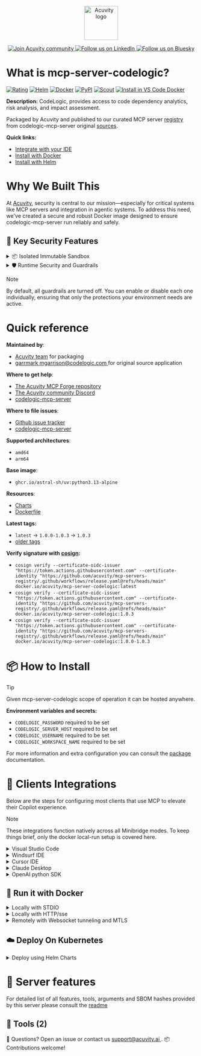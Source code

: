 <p align="center">
  <a href="https://acuvity.ai">
    <picture>
      <img src="https://mma.prnewswire.com/media/2544052/Acuvity__Logo.jpg" height="90" alt="Acuvity logo"/>
    </picture>
  </a>
</p>
<p align="center">
  <a href="https://discord.gg/BkU7fBkrNk">
    <img src="https://img.shields.io/badge/Acuvity-Join-7289DA?logo=discord&logoColor=fff" alt="Join Acuvity community" />
  </a>
<a href="https://www.linkedin.com/company/acuvity/">
    <img src="https://img.shields.io/badge/LinkedIn-Follow-7289DA" alt="Follow us on LinkedIn" />
  </a>
<a href="https://bsky.app/profile/acuvity.bsky.social">
    <img src="https://img.shields.io/badge/Bluesky-Follow-7289DA"?logo=bluesky&logoColor=fff" alt="Follow us on Bluesky" />
  </a>
</p>


# What is mcp-server-codelogic?
[![Rating](https://img.shields.io/badge/A-3775A9?label=Rating)](https://docs.anthropic.com/en/docs/build-with-claude/tool-use/implement-tool-use#best-practices-for-tool-definitions)
[![Helm](https://img.shields.io/badge/1.0.0-3775A9?logo=helm&label=Charts&logoColor=fff)](https://hub.docker.com/r/acuvity/mcp-server-codelogic/tags/)
[![Docker](https://img.shields.io/docker/image-size/acuvity/mcp-server-codelogic/1.0.3?logo=docker&logoColor=fff&label=1.0.3)](https://hub.docker.com/r/acuvity/mcp-server-codelogic)
[![PyPI](https://img.shields.io/badge/1.0.3-3775A9?logo=pypi&logoColor=fff&label=codelogic-mcp-server)](https://github.com/CodeLogicIncEngineering/codelogic-mcp-server)
[![Scout](https://img.shields.io/badge/Active-3775A9?logo=docker&logoColor=fff&label=Scout)](https://hub.docker.com/r/acuvity/mcp-server-codelogic/)
[![Install in VS Code Docker](https://img.shields.io/badge/VS_Code-One_click_install-0078d7?logo=githubcopilot)](https://insiders.vscode.dev/redirect/mcp/install?name=mcp-server-codelogic&config=%7B%22args%22%3A%5B%22run%22%2C%22-i%22%2C%22--rm%22%2C%22--read-only%22%2C%22-e%22%2C%22CODELOGIC_PASSWORD%22%2C%22-e%22%2C%22CODELOGIC_SERVER_HOST%22%2C%22-e%22%2C%22CODELOGIC_USERNAME%22%2C%22-e%22%2C%22CODELOGIC_WORKSPACE_NAME%22%2C%22docker.io%2Facuvity%2Fmcp-server-codelogic%3A1.0.3%22%5D%2C%22command%22%3A%22docker%22%7D)

**Description:** CodeLogic, provides access to code dependency analytics, risk analysis, and impact assessment.

Packaged by Acuvity and published to our curated MCP server [registry](https://mcp.acuvity.ai) from codelogic-mcp-server original [sources](https://github.com/CodeLogicIncEngineering/codelogic-mcp-server).

**Quick links:**

- [Integrate with your IDE](https://github.com/acuvity/mcp-servers-registry/blob/main/mcp-server-codelogic/docker/README.md#-clients-integrations)
- [Install with Docker](https://github.com/acuvity/mcp-servers-registry/tree/main/mcp-server-codelogic/docker/README.md#-run-it-with-docker)
- [Install with Helm](https://github.com/acuvity/mcp-servers-registry/tree/main/mcp-server-codelogic/charts/mcp-server-codelogic/README.md#how-to-install)

# Why We Built This

At [Acuvity](https://acuvity.ai), security is central to our mission—especially for critical systems like MCP servers and integration in agentic systems.
To address this need, we've created a secure and robust Docker image designed to ensure codelogic-mcp-server run reliably and safely.

## 🔐 Key Security Features

<details>
<summary>📦 Isolated Immutable Sandbox </summary>

- **Isolated Execution**: All tools run within secure, containerized sandboxes to enforce process isolation and prevent lateral movement.
- **Non-root by Default**: Enforces least-privilege principles, minimizing the impact of potential security breaches.
- **Read-only Filesystem**: Ensures runtime immutability, preventing unauthorized modification.
- **Version Pinning**: Guarantees consistency and reproducibility across deployments by locking tool and dependency versions.
- **CVE Scanning**: Continuously scans images for known vulnerabilities using [Docker Scout](https://docs.docker.com/scout/) to support proactive mitigation.
- **SBOM & Provenance**: Delivers full supply chain transparency by embedding metadata and traceable build information."
</details>

<details>
<summary>🛡️ Runtime Security and Guardrails</summary>

**Minibridge Integration**: [Minibridge](https://github.com/acuvity/minibridge) establishes secure Agent-to-MCP connectivity, supports Rego/HTTP-based policy enforcement 🕵️, and simplifies orchestration.

The [ARC](https://github.com/acuvity/mcp-servers-registry/tree/main) container includes a [built-in Rego policy](https://github.com/acuvity/mcp-servers-registry/tree/main/mcp-server-codelogic/docker/policy.rego) that enables a set of runtime "guardrails"" to help enforce security, privacy, and correct usage of your services. Below is an overview of each guardrail provided.

### 🔒 Resource Integrity

**Mitigates MCP Rug Pull Attacks**

* **Goal:** Protect users from malicious tool description changes after initial approval, preventing post-installation manipulation or deception.
* **Mechanism:** Locks tool descriptions upon client approval and verifies their integrity before execution. Any modification to the description triggers a security violation, blocking unauthorized changes from server-side updates.

### 🛡️ Guardrails

#### Covert Instruction Detection

Monitors incoming requests for hidden or obfuscated directives that could alter policy behavior.

* **Goal:** Stop attackers from slipping unnoticed commands or payloads into otherwise harmless data.
* **Mechanism:** Applies a library of regex patterns and binary‐encoding checks to the full request body. If any pattern matches a known covert channel (e.g., steganographic markers, hidden HTML tags, escape-sequence tricks), the request is rejected.

#### Sensitive Pattern Detection

Block user-defined sensitive data patterns (credential paths, filesystem references).

* **Goal:** Block accidental or malicious inclusion of sensitive information that violates data-handling rules.
* **Mechanism:** Runs a curated set of regexes against all payloads and tool descriptions—matching patterns such as `.env` files, RSA key paths, directory traversal sequences.

#### Shadowing Pattern Detection

Detects and blocks "shadowing" attacks, where a malicious MCP server sneaks hidden directives into its own tool descriptions to hijack or override the behavior of other, trusted tools.

* **Goal:** Stop a rogue server from poisoning the agent’s logic by embedding instructions that alter how a different server’s tools operate (e.g., forcing all emails to go to an attacker’s address even when the user calls a separate `send_email` tool).
* **Mechanism:** During policy load, each tool description is scanned for cross‐tool override patterns—such as `<IMPORTANT>` sections referencing other tool names, hidden side‐effects, or directives that apply to a different server’s API. Any description that attempts to shadow or extend instructions for a tool outside its own namespace triggers a policy violation and is rejected.

#### Schema Misuse Prevention

Enforces strict adherence to MCP input schemas.

* **Goal:** Prevent malformed or unexpected fields from bypassing validations, causing runtime errors, or enabling injections.
* **Mechanism:** Compares each incoming JSON object against the declared schema (required properties, allowed keys, types). Any extra, missing, or mistyped field triggers an immediate policy violation.

#### Cross-Origin Tool Access

Controls whether tools may invoke tools or services from external origins.

* **Goal:** Prevent untrusted or out-of-scope services from being called.
* **Mechanism:** Examines tool invocation requests and outgoing calls, verifying each target against an allowlist of approved domains or service names. Calls to any non-approved origin are blocked.

#### Secrets Redaction

Automatically masks sensitive values so they never appear in logs or responses.

* **Goal:** Ensure that API keys, tokens, passwords, and other credentials cannot leak in plaintext.
* **Mechanism:** Scans every text output for known secret formats (e.g., AWS keys, GitHub PATs, JWTs). Matches are replaced with `[REDACTED]` before the response is sent or recorded.

These controls ensure robust runtime integrity, prevent unauthorized behavior, and provide a foundation for secure-by-design system operations.

### Enable guardrails

To activate guardrails in your Docker containers, define the `GUARDRAILS` environment variable with the protections you need.

| Guardrail                        | Summary                                                                 |
|----------------------------------|-------------------------------------------------------------------------|
| `covert-instruction-detection`   | Detects hidden or obfuscated directives in requests.                    |
| `sensitive-pattern-detection`    | Flags patterns suggesting sensitive data or filesystem exposure.        |
| `shadowing-pattern-detection`    | Identifies tool descriptions that override or influence others.         |
| `schema-misuse-prevention`       | Enforces strict schema compliance on input data.                        |
| `cross-origin-tool-access`       | Controls calls to external services or APIs.                            |
| `secrets-redaction`              | Prevents exposure of credentials or sensitive values.                   |

Example: add `-e GUARDRAILS="secrets-redaction sensitive-pattern-detection"` to enable those guardrails.

## 🔒 Basic Authentication via Shared Secret

Provides a lightweight auth layer using a single shared token.

* **Mechanism:** Expects clients to send an `Authorization` header with the predefined secret.
* **Use Case:** Quickly lock down your endpoint in development or simple internal deployments—no complex OAuth/OIDC setup required.

To turn on Basic Authentication, define `BASIC_AUTH_SECRET` environment variable with a shared secret.

Example: add `-e BASIC_AUTH_SECRET="supersecret"` to enable the basic authentication.

> While basic auth will protect against unauthorized access, you should use it only in controlled environment,
> rotate credentials frequently and **always** use TLS.

</details>

> [!NOTE]
> By default, all guardrails are turned off. You can enable or disable each one individually, ensuring that only the protections your environment needs are active.


# Quick reference

**Maintained by**:
  - [Acuvity team](mailto:support@acuvity.ai) for packaging
  - [ garrmark <mgarrison@codelogic.com> ](https://github.com/CodeLogicIncEngineering/codelogic-mcp-server) for original source application

**Where to get help**:
  - [The Acuvity MCP Forge repository](https://github.com/acuvity/mcp-servers-registry)
  - [The Acuvity community Discord](https://discord.gg/BkU7fBkrNk)
  - [ codelogic-mcp-server ](https://github.com/CodeLogicIncEngineering/codelogic-mcp-server)

**Where to file issues**:
  - [Github issue tracker](https://github.com/acuvity/mcp-servers-registry/issues)
  - [ codelogic-mcp-server ](https://github.com/CodeLogicIncEngineering/codelogic-mcp-server)

**Supported architectures**:
  - `amd64`
  - `arm64`

**Base image**:
  - `ghcr.io/astral-sh/uv:python3.13-alpine`

**Resources**:
  - [Charts](https://github.com/acuvity/mcp-servers-registry/tree/main/mcp-server-codelogic/charts/mcp-server-codelogic)
  - [Dockerfile](https://github.com/acuvity/mcp-servers-registry/tree/main/mcp-server-codelogic/docker/Dockerfile)

**Latest tags:**
  - `latest` -> `1.0.0-1.0.3` -> `1.0.3`
  - [older tags](https://hub.docker.com/r/acuvity/mcp-server-codelogic/tags)

**Verify signature with [cosign](https://github.com/sigstore/cosign):**
  - `cosign verify --certificate-oidc-issuer "https://token.actions.githubusercontent.com" --certificate-identity "https://github.com/acuvity/mcp-servers-registry/.github/workflows/release.yaml@refs/heads/main" docker.io/acuvity/mcp-server-codelogic:latest`
  - `cosign verify --certificate-oidc-issuer "https://token.actions.githubusercontent.com" --certificate-identity "https://github.com/acuvity/mcp-servers-registry/.github/workflows/release.yaml@refs/heads/main" docker.io/acuvity/mcp-server-codelogic:1.0.3`
  - `cosign verify --certificate-oidc-issuer "https://token.actions.githubusercontent.com" --certificate-identity "https://github.com/acuvity/mcp-servers-registry/.github/workflows/release.yaml@refs/heads/main" docker.io/acuvity/mcp-server-codelogic:1.0.0-1.0.3`

# 📦 How to Install


> [!TIP]
> Given mcp-server-codelogic scope of operation it can be hosted anywhere.

**Environment variables and secrets:**
  - `CODELOGIC_PASSWORD` required to be set
  - `CODELOGIC_SERVER_HOST` required to be set
  - `CODELOGIC_USERNAME` required to be set
  - `CODELOGIC_WORKSPACE_NAME` required to be set

For more information and extra configuration you can consult the [package](https://github.com/CodeLogicIncEngineering/codelogic-mcp-server) documentation.

# 🧰 Clients Integrations

Below are the steps for configuring most clients that use MCP to elevate their Copilot experience.

> [!NOTE]
> These integrations function natively across all Minibridge modes.
> To keep things brief, only the docker local-run setup is covered here.

<details>
<summary>Visual Studio Code</summary>

To get started immediately, you can use the "one-click" link below:

[![Install in VS Code Docker](https://img.shields.io/badge/VS_Code-One_click_install-0078d7?logo=githubcopilot)](https://insiders.vscode.dev/redirect/mcp/install?name=mcp-server-codelogic&config=%7B%22args%22%3A%5B%22run%22%2C%22-i%22%2C%22--rm%22%2C%22--read-only%22%2C%22-e%22%2C%22CODELOGIC_PASSWORD%22%2C%22-e%22%2C%22CODELOGIC_SERVER_HOST%22%2C%22-e%22%2C%22CODELOGIC_USERNAME%22%2C%22-e%22%2C%22CODELOGIC_WORKSPACE_NAME%22%2C%22docker.io%2Facuvity%2Fmcp-server-codelogic%3A1.0.3%22%5D%2C%22command%22%3A%22docker%22%7D)

## Global scope

Press `ctrl + shift + p` and type `Preferences: Open User Settings JSON` to add the following section:

```json
{
  "mcp": {
    "servers": {
      "acuvity-mcp-server-codelogic": {
        "env": {
          "CODELOGIC_PASSWORD": "TO_BE_SET",
          "CODELOGIC_SERVER_HOST": "TO_BE_SET",
          "CODELOGIC_USERNAME": "TO_BE_SET",
          "CODELOGIC_WORKSPACE_NAME": "TO_BE_SET"
        },
        "command": "docker",
        "args": [
          "run",
          "-i",
          "--rm",
          "--read-only",
          "-e",
          "CODELOGIC_PASSWORD",
          "-e",
          "CODELOGIC_SERVER_HOST",
          "-e",
          "CODELOGIC_USERNAME",
          "-e",
          "CODELOGIC_WORKSPACE_NAME",
          "docker.io/acuvity/mcp-server-codelogic:1.0.3"
        ]
      }
    }
  }
}
```

## Workspace scope

In your workspace create a file called `.vscode/mcp.json` and add the following section:

```json
{
  "servers": {
    "acuvity-mcp-server-codelogic": {
      "env": {
        "CODELOGIC_PASSWORD": "TO_BE_SET",
        "CODELOGIC_SERVER_HOST": "TO_BE_SET",
        "CODELOGIC_USERNAME": "TO_BE_SET",
        "CODELOGIC_WORKSPACE_NAME": "TO_BE_SET"
      },
      "command": "docker",
      "args": [
        "run",
        "-i",
        "--rm",
        "--read-only",
        "-e",
        "CODELOGIC_PASSWORD",
        "-e",
        "CODELOGIC_SERVER_HOST",
        "-e",
        "CODELOGIC_USERNAME",
        "-e",
        "CODELOGIC_WORKSPACE_NAME",
        "docker.io/acuvity/mcp-server-codelogic:1.0.3"
      ]
    }
  }
}
```

> To pass secrets you should use the `promptString` input type described in the [Visual Studio Code documentation](https://code.visualstudio.com/docs/copilot/chat/mcp-servers).

</details>

<details>
<summary>Windsurf IDE</summary>

In `~/.codeium/windsurf/mcp_config.json` add the following section:

```json
{
  "mcpServers": {
    "acuvity-mcp-server-codelogic": {
      "env": {
        "CODELOGIC_PASSWORD": "TO_BE_SET",
        "CODELOGIC_SERVER_HOST": "TO_BE_SET",
        "CODELOGIC_USERNAME": "TO_BE_SET",
        "CODELOGIC_WORKSPACE_NAME": "TO_BE_SET"
      },
      "command": "docker",
      "args": [
        "run",
        "-i",
        "--rm",
        "--read-only",
        "-e",
        "CODELOGIC_PASSWORD",
        "-e",
        "CODELOGIC_SERVER_HOST",
        "-e",
        "CODELOGIC_USERNAME",
        "-e",
        "CODELOGIC_WORKSPACE_NAME",
        "docker.io/acuvity/mcp-server-codelogic:1.0.3"
      ]
    }
  }
}
```

See [Windsurf documentation](https://docs.windsurf.com/windsurf/mcp) for more info.

</details>

<details>
<summary>Cursor IDE</summary>

Add the following JSON block to your mcp configuration file:
- `~/.cursor/mcp.json` for global scope
- `.cursor/mcp.json` for project scope

```json
{
  "mcpServers": {
    "acuvity-mcp-server-codelogic": {
      "env": {
        "CODELOGIC_PASSWORD": "TO_BE_SET",
        "CODELOGIC_SERVER_HOST": "TO_BE_SET",
        "CODELOGIC_USERNAME": "TO_BE_SET",
        "CODELOGIC_WORKSPACE_NAME": "TO_BE_SET"
      },
      "command": "docker",
      "args": [
        "run",
        "-i",
        "--rm",
        "--read-only",
        "-e",
        "CODELOGIC_PASSWORD",
        "-e",
        "CODELOGIC_SERVER_HOST",
        "-e",
        "CODELOGIC_USERNAME",
        "-e",
        "CODELOGIC_WORKSPACE_NAME",
        "docker.io/acuvity/mcp-server-codelogic:1.0.3"
      ]
    }
  }
}
```

See [cursor documentation](https://docs.cursor.com/context/model-context-protocol) for more information.

</details>
<details>

<summary>Claude Desktop</summary>

In the `claude_desktop_config.json` configuration file add the following section:

```json
{
  "mcpServers": {
    "acuvity-mcp-server-codelogic": {
      "env": {
        "CODELOGIC_PASSWORD": "TO_BE_SET",
        "CODELOGIC_SERVER_HOST": "TO_BE_SET",
        "CODELOGIC_USERNAME": "TO_BE_SET",
        "CODELOGIC_WORKSPACE_NAME": "TO_BE_SET"
      },
      "command": "docker",
      "args": [
        "run",
        "-i",
        "--rm",
        "--read-only",
        "-e",
        "CODELOGIC_PASSWORD",
        "-e",
        "CODELOGIC_SERVER_HOST",
        "-e",
        "CODELOGIC_USERNAME",
        "-e",
        "CODELOGIC_WORKSPACE_NAME",
        "docker.io/acuvity/mcp-server-codelogic:1.0.3"
      ]
    }
  }
}
```

See [Anthropic documentation](https://docs.anthropic.com/en/docs/agents-and-tools/mcp) for more information.
</details>

<details>
<summary>OpenAI python SDK</summary>

## Running locally

```python
async with MCPServerStdio(
    params={
        "env": {"CODELOGIC_PASSWORD":"TO_BE_SET","CODELOGIC_SERVER_HOST":"TO_BE_SET","CODELOGIC_USERNAME":"TO_BE_SET","CODELOGIC_WORKSPACE_NAME":"TO_BE_SET"},
        "command": "docker",
        "args": ["run","-i","--rm","--read-only","-e","CODELOGIC_PASSWORD","-e","CODELOGIC_SERVER_HOST","-e","CODELOGIC_USERNAME","-e","CODELOGIC_WORKSPACE_NAME","docker.io/acuvity/mcp-server-codelogic:1.0.3"]
    }
) as server:
    tools = await server.list_tools()
```

## Running remotely

```python
async with MCPServerSse(
    params={
        "url": "http://<ip>:<port>/sse",
    }
) as server:
    tools = await server.list_tools()
```

See [OpenAI Agents SDK docs](https://openai.github.io/openai-agents-python/mcp/) for more info.

</details>

## 🐳 Run it with Docker

<details>
<summary>Locally with STDIO</summary>

In your client configuration set:

- command: `docker`
- arguments: `run -i --rm --read-only -e CODELOGIC_PASSWORD -e CODELOGIC_SERVER_HOST -e CODELOGIC_USERNAME -e CODELOGIC_WORKSPACE_NAME docker.io/acuvity/mcp-server-codelogic:1.0.3`

</details>

<details>
<summary>Locally with HTTP/sse</summary>

Simply run as:

```console
docker run -it -p 8000:8000 --rm --read-only -e CODELOGIC_PASSWORD -e CODELOGIC_SERVER_HOST -e CODELOGIC_USERNAME -e CODELOGIC_WORKSPACE_NAME docker.io/acuvity/mcp-server-codelogic:1.0.3
```

Then on your application/client, you can configure to use it like:

```json
{
  "mcpServers": {
    "acuvity-mcp-server-codelogic": {
      "url": "http://localhost:8000/sse"
    }
  }
}
```

You might have to use different ports for different tools.

</details>

<details>
<summary>Remotely with Websocket tunneling and MTLS </summary>

> This section assume you are familiar with TLS and certificates and will require:
> - a server certificate with proper DNS/IP field matching your tool deployment.
> - a client-ca used to sign client certificates

1. Start the server in `backend` mode
 - add an environment variable like `-e MINIBRIDGE_MODE=backend`
 - add the TLS certificates (recommended) through a volume let's say `/certs` ex (`-v $PWD/certs:/certs`)
 - instruct minibridge to use those certs with
   - `-e MINIBRIDGE_TLS_SERVER_CERT=/certs/server-cert.pem`
   - `-e MINIBRIDGE_TLS_SERVER_KEY=/certs/server-key.pem`
   - `-e MINIBRIDGE_TLS_SERVER_KEY_PASS=optional`
   - `-e MINIBRIDGE_TLS_SERVER_CLIENT_CA=/certs/client-ca.pem`

2. Start `minibridge` locally in frontend mode:
  - Get [minibridge](https://github.com/acuvity/minibridge) binary for your OS.

In your client configuration, Minibridge works like any other STDIO command.

Example for Claude Desktop:

```json
{
  "mcpServers": {
    "acuvity-mcp-server-codelogic": {
      "command": "minibridge",
      "args": ["frontend", "--backend", "wss://<remote-url>:8000/ws", "--tls-client-backend-ca", "/path/to/ca/that/signed/the/server-cert.pem/ca.pem", "--tls-client-cert", "/path/to/client-cert.pem", "--tls-client-key", "/path/to/client-key.pem"]
    }
  }
}
```

That's it.

Minibridge offers a host of additional features. For step-by-step guidance, please visit the wiki. And if anything’s unclear, don’t hesitate to reach out!

</details>

## ☁️ Deploy On Kubernetes

<details>
<summary>Deploy using Helm Charts</summary>

### Chart settings requirements

This chart requires some mandatory information to be installed.

**Mandatory Secrets**:
  - `CODELOGIC_PASSWORD` secret to be set as secrets.CODELOGIC_PASSWORD either by `.value` or from existing with `.valueFrom`

**Mandatory Environment variables**:
  - `CODELOGIC_SERVER_HOST` environment variable to be set by env.CODELOGIC_SERVER_HOST
  - `CODELOGIC_USERNAME` environment variable to be set by env.CODELOGIC_USERNAME
  - `CODELOGIC_WORKSPACE_NAME` environment variable to be set by env.CODELOGIC_WORKSPACE_NAME

### How to install

You can inspect the chart `README`:

```console
helm show readme oci://docker.io/acuvity/mcp-server-codelogic --version 1.0.0
````

You can inspect the values that you can configure:

```console
helm show values oci://docker.io/acuvity/mcp-server-codelogic --version 1.0.0
````

Install with helm

```console
helm install mcp-server-codelogic oci://docker.io/acuvity/mcp-server-codelogic --version 1.0.0
```

From there your MCP server mcp-server-codelogic will be reachable by default through `http/sse` from inside the cluster using the Kubernetes Service `mcp-server-codelogic` on port `8000` by default. You can change that by looking at the `service` section of the `values.yaml` file.

### How to Monitor

The deployment will create a Kubernetes service with a `healthPort`, that is used for liveness probes and readiness probes. This health port can also be used by the monitoring stack of your choice and exposes metrics under the `/metrics` path.

See full charts [Readme](https://github.com/acuvity/mcp-servers-registry/tree/main/mcp-server-codelogic/charts/mcp-server-codelogic/README.md) for more details about settings and runtime security including guardrails activation.

</details>

# 🧠 Server features

For detailed list of all features, tools, arguments and SBOM hashes provided by this server please consult the [readme](https://github.com/acuvity/mcp-servers-registry/tree/main/mcp-server-codelogic)

## 🧰 Tools (2)


💬 Questions? Open an issue or contact us [ support@acuvity.ai ](mailto:support@acuvity.ai).
📦 Contributions welcome!

